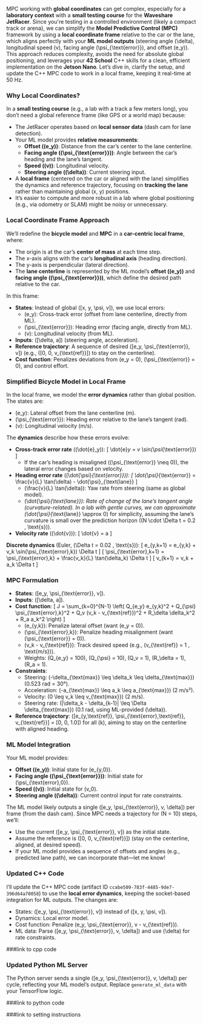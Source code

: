 MPC working with **global coordinates** can get complex, especially for a **laboratory context** with a **small testing course** for the **Waveshare JetRacer**. Since you're testing in a controlled environment (likely a compact track or arena), we can simplify the **Model Predictive Control (MPC)** framework by using a **local coordinate frame** relative to the car or the lane, which aligns perfectly with your **ML model outputs** (steering angle \(\delta\), longitudinal speed \(v\), facing angle \(\psi_{\text{error}}\), and offset \(e_y\)). This approach reduces complexity, avoids the need for absolute global positioning, and leverages your **42 School** C++ skills for a clean, efficient implementation on the **Jetson Nano**. Let’s dive in, clarify the setup, and update the C++ MPC code to work in a local frame, keeping it real-time at 50 Hz.

### Why Local Coordinates?
In a **small testing course** (e.g., a lab with a track a few meters long), you don’t need a global reference frame (like GPS or a world map) because:
- The JetRacer operates based on **local sensor data** (dash cam for lane detection).
- Your ML model provides **relative measurements**:
  - **Offset (\(e_y\))**: Distance from the car’s center to the lane centerline.
  - **Facing angle (\(\psi_{\text{error}}\))**: Angle between the car’s heading and the lane’s tangent.
  - **Speed (\(v\))**: Longitudinal velocity.
  - **Steering angle (\(\delta\))**: Current steering input.
- A **local frame** (centered on the car or aligned with the lane) simplifies the dynamics and reference trajectory, focusing on **tracking the lane** rather than maintaining global \(x, y\) positions.
- It’s easier to compute and more robust in a lab where global positioning (e.g., via odometry or SLAM) might be noisy or unnecessary.

### Local Coordinate Frame Approach
We’ll redefine the **bicycle model** and **MPC** in a **car-centric local frame**, where:
- The origin is at the car’s **center of mass** at each time step.
- The x-axis aligns with the car’s **longitudinal axis** (heading direction).
- The y-axis is perpendicular (lateral direction).
- The **lane centerline** is represented by the ML model’s **offset (\(e_y\))** and **facing angle (\(\psi_{\text{error}}\))**, which define the desired path relative to the car.

In this frame:
- **States**: Instead of global \([x, y, \psi, v]\), we use local errors:
  - \(e_y\): Cross-track error (offset from lane centerline, directly from ML).
  - \(\psi_{\text{error}}\): Heading error (facing angle, directly from ML).
  - \(v\): Longitudinal velocity (from ML).
- **Inputs**: \([\delta, a]\) (steering angle, acceleration).
- **Reference trajectory**: A sequence of desired \([e_y, \psi_{\text{error}}, v]\) (e.g., \([0, 0, v_{\text{ref}}]\) to stay on the centerline).
- **Cost function**: Penalizes deviations from \(e_y = 0\), \(\psi_{\text{error}} = 0\), and control effort.

### Simplified Bicycle Model in Local Frame
In the local frame, we model the **error dynamics** rather than global position. The states are:
- \(e_y\): Lateral offset from the lane centerline (m).
- \(\psi_{\text{error}}\): Heading error relative to the lane’s tangent (rad).
- \(v\): Longitudinal velocity (m/s).

The **dynamics** describe how these errors evolve:
- **Cross-track error rate** (\(\dot{e}_y\)):
  \[
  \dot{e}_y = v \sin(\psi_{\text{error}})
  \]
  - If the car’s heading is misaligned (\(\psi_{\text{error}} \neq 0\)), the lateral error changes based on velocity.
- **Heading error rate** (\(\dot{\psi}_{\text{error}}\)):
  \[
  \dot{\psi}_{\text{error}} = \frac{v}{L} \tan(\delta) - \dot{\psi}_{\text{lane}}
  \]
  - \(\frac{v}{L} \tan(\delta)\): Yaw rate from steering (same as global model).
  - \(\dot{\psi}_{\text{lane}}\): Rate of change of the lane’s tangent angle (curvature-related). In a lab with gentle curves, we can approximate \(\dot{\psi}_{\text{lane}} \approx 0\) for simplicity, assuming the lane’s curvature is small over the prediction horizon (\(N \cdot \Delta t = 0.2 \, \text{s}\)).
- **Velocity rate** (\(\dot{v}\)):
  \[
  \dot{v} = a
  \]

**Discrete dynamics** (Euler, \(\Delta t = 0.02 \, \text{s}\)):
\[
e_{y,k+1} = e_{y,k} + v_k \sin(\psi_{\text{error},k}) \Delta t
\]
\[
\psi_{\text{error},k+1} = \psi_{\text{error},k} + \frac{v_k}{L} \tan(\delta_k) \Delta t
\]
\[
v_{k+1} = v_k + a_k \Delta t
\]

### MPC Formulation
- **States**: \([e_y, \psi_{\text{error}}, v]\).
- **Inputs**: \([\delta, a]\).
- **Cost function**:
  \[
  J = \sum_{k=0}^{N-1} \left( Q_{e_y} e_{y,k}^2 + Q_{\psi} \psi_{\text{error},k}^2 + Q_v (v_k - v_{\text{ref}})^2 + R_\delta \delta_k^2 + R_a a_k^2 \right)
  \]
  - \(e_{y,k}\): Penalize lateral offset (want \(e_y = 0\)).
  - \(\psi_{\text{error},k}\): Penalize heading misalignment (want \(\psi_{\text{error}} = 0\)).
  - \(v_k - v_{\text{ref}}\): Track desired speed (e.g., \(v_{\text{ref}} = 1 \, \text{m/s}\)).
  - Weights: \(Q_{e_y} = 100\), \(Q_{\psi} = 10\), \(Q_v = 1\), \(R_\delta = 1\), \(R_a = 1\).
- **Constraints**:
  - Steering: \(-\delta_{\text{max}} \leq \delta_k \leq \delta_{\text{max}}\) (0.523 rad = 30°).
  - Acceleration: \(-a_{\text{max}} \leq a_k \leq a_{\text{max}}\) (2 m/s²).
  - Velocity: \(0 \leq v_k \leq v_{\text{max}}\) (2 m/s).
  - Steering rate: \(|\delta_k - \delta_{k-1}| \leq \Delta \delta_{\text{max}}\) (0.1 rad, using ML-provided \(\delta\)).
- **Reference trajectory**: \([e_{y,\text{ref}}, \psi_{\text{error},\text{ref}}, v_{\text{ref}}] = [0, 0, 1.0]\) for all \(k\), aiming to stay on the centerline with aligned heading.

### ML Model Integration
Your ML model provides:
- **Offset (\(e_y\))**: Initial state for \(e_{y,0}\).
- **Facing angle (\(\psi_{\text{error}}\))**: Initial state for \(\psi_{\text{error},0}\).
- **Speed (\(v\))**: Initial state for \(v_0\).
- **Steering angle (\(\delta\))**: Current control input for rate constraints.

The ML model likely outputs a single \([e_y, \psi_{\text{error}}, v, \delta]\) per frame (from the dash cam). Since MPC needs a trajectory for \(N = 10\) steps, we’ll:
- Use the current \([e_y, \psi_{\text{error}}, v]\) as the initial state.
- Assume the reference is \([0, 0, v_{\text{ref}}]\) (stay on the centerline, aligned, at desired speed).
- If your ML model provides a sequence of offsets and angles (e.g., predicted lane path), we can incorporate that—let me know!

### Updated C++ Code
I’ll update the C++ MPC code (artifact ID `ccabe509-783f-4485-9de7-396d64a70058`) to use the **local error dynamics**, keeping the socket-based integration for ML outputs. The changes are:
- States: \([e_y, \psi_{\text{error}}, v]\) instead of \([x, y, \psi, v]\).
- Dynamics: Local error model.
- Cost function: Penalize \(e_y, \psi_{\text{error}}, v - v_{\text{ref}}\).
- ML data: Parse \([e_y, \psi_{\text{error}}, v, \delta]\) and use \(\delta\) for rate constraints.


###link to cpp code


### Updated Python ML Server
The Python server sends a single \([e_y, \psi_{\text{error}}, v, \delta]\) per cycle, reflecting your ML model’s output. Replace `generate_ml_data` with your TensorFlow logic.


###link to python code

###link to setting instructions
